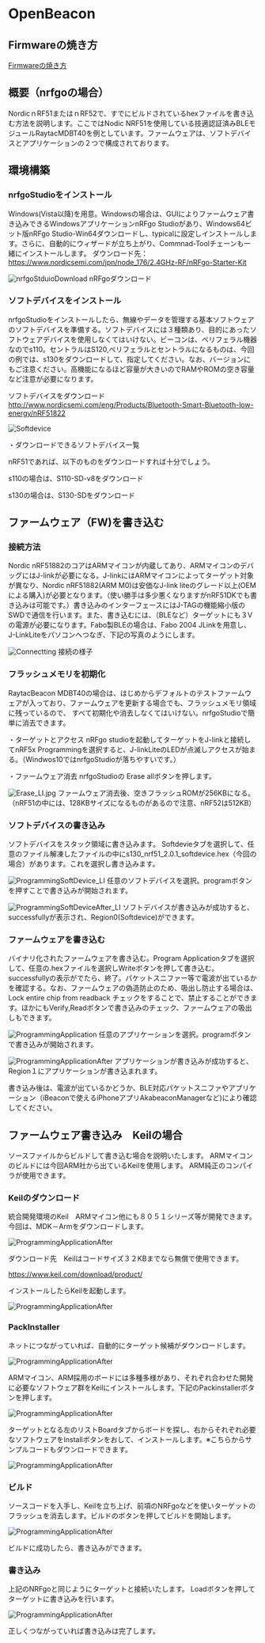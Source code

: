# OpenBeacon

## Firmwareの焼き方

[Firmwareの焼き方](./docs/README.md)

## 概要（nrfgoの場合）
NordicｎRF51またはｎRF52で、すでにビルドされているhexファイルを書き込む方法を説明します。ここではNodic NRF51を使用している技適認証済みBLEモジュールRaytacMDBT40を例としています。ファームウェアは、ソフトデバイスとアプリケーションの２つで構成されております。

## 環境構築
### nrfgoStudioをインストール
Windows(Vista以降)を用意。Windowsの場合は、GUIによりファームウェア書き込みできるWindowsアプリケーションnRFgo Studioがあり、Windows64ビット版nRFgo Studio-Win64ダウンロードし、typicalに設定しインストールします。さらに、自動的にウィザードが立ち上がり、Commnad-Toolチェーンも一緒にインストールします。
ダウンロード先：
https://www.nordicsemi.com/jpn/node_176/2.4GHz-RF/nRFgo-Starter-Kit

![nrfgoStduioDownload](./Photo/DownLoadG01.jpg  "nrfgoStudio")
nRFgoダウンロード

### ソフトデバイスをインストール

nrfgoStudioをインストールしたら、無線やデータを管理する基本ソフトウェアのソフトデバイスを準備する。ソフトデバイスには３種類あり、目的にあったソフトウェアデバイスを使用しなくてはいけない。ビーコンは、ペリフェラル機器なのでs110。セントラルはS120,ペリフェラルとセントラルになるものは、今回の例では、s130をダウンロードして、指定してください。なお、バージョンにもご注意ください。高機能になるほど容量が大きいのでRAMやROMの空き容量など注意が必要になります。

ソフトデバイスをダウンロード
http://www.nordicsemi.com/eng/Products/Bluetooth-Smart-Bluetooth-low-energy/nRF51822

![Softdevice](./Photo/Softdevice.png  "Softdevice")

・ダウンロードできるソフトデバイス一覧

nRF51であれば、以下のものをダウンロードすれば十分でしょう。

s110の場合は、S110-SD-v8をダウンロード

s130の場合は、S130-SDをダウンロード　

## ファームウェア（FW)を書き込む

### 接続方法
Nordic nRF51882のコアはARMマイコンが内蔵してあり、ARMマイコンのデバッグにはJ-linkが必要になる。J-linkにはARMマイコンによってターゲット対象が異なり、Nordic nRF51882(ARM M0)は安価なJ-link liteのグレード以上(OEMによる購入)が必要となります。（使い勝手は多少悪くなりますがnRF51DKでも書き込みは可能です。）書き込みのインターフェースにはJ-TAGの機能縮小版のSWDで通信を行います。また、書き込むには、（BLEなど）ターゲットにも３Vの電源が必要になります。Fabo製BLEの場合は、Fabo 2004 JLinkを用意し、J-LinkLiteをパソコンへつなぎ、下記の写真のようにします。

![Connectting](./Photo/Connetting.JPG  "Connectting")
接続の様子

### フラッシュメモリを初期化
RaytacBeacon MDBT40の場合は、はじめからデフォルトのテストファームウェアが入っており、ファームウェアを更新する場合でも、フラッシュメモリ領域に残っているので、 すべて初期化や消去しなくてはいけない。nrfgoStudioで簡単に消去できます。

・ターゲットとアクセス
nRFgo studioを起動してターゲットをJ-linkと接続してnRF5x Programmingを選択すると、J-linkLiteのLEDが点滅しアクセスが始まる。（Windwos10ではnrfgoStudioが落ちやすいです。）

・ファームウェア消去
nrfgoStudioの Erase allボタンを押します。

![Erase_LI.jpg](./Photo/Erase_LI.jpg  "Erase_LI")
ファームウェア消去後、空きフラッシュROMが256KBになる。（nRF51の中には、128KBサイズになるものがあるので注意、nRF52は512KB）


### ソフトデバイスの書き込み
ソフトデバイスをスタック領域に書き込みます。 Softdevieタブを選択して、任意のファイル解凍したファイルの中にs130_nrf51_2.0.1_softdevice.hex（今回の場合）があります。これを選択し書き込みます。


![ProgrammingSoftDevice_LI](./Photo/ProgrammingSoftDevice_LI.jpg  "ProgrammingSoftDevice_LI")
任意のソフトデバイスを選択。programボタンを押すことで書き込みが開始されます。

![ProgrammingSoftDeviceAfter_LI](./Photo/ProgrammingSoftDeviceAfter_LI.jpg  "ProgrammingSoftDeviceAfter_LI")
ソフトデバイスが書き込みが成功すると、successfullyが表示され、Region0(Softdevice)ができます。

### ファームウェアを書き込む

バイナリ化されたファームウェアを書き込む。Program Applicationタブを選択して、任意の.hexファイルを選択しWriteボタンを押して書き込む。successfullyの表示がでたら、終了。パケットスニファー等で電波が出ているかを確認する。なお、ファームウェアの偽造防止のため、吸出し防止する場合は、Lock entire chip from readback チェックをすることで、禁止することができます。ほかにもVerify,Readボタンで書き込みのチェック、ファームウェアの吸出しもできます。

![ProgrammingApplication](./Photo/ProgrammingApplication_LI.jpg  "ProgrammingApplication_LI")
任意のアプリケーションを選択。programボタンで書き込みが開始されます。

![ProgrammingApplicationAfter](./Photo/ProgrammingApplicationAfter_LI.jpg  "ProgrammingApplicationAfter_LI")
アプリケーションが書き込みが成功すると、Region１にアプリケーションが書き込まれます。

書き込み後は、電波が出ているかどうか、BLE対応パケットスニファやアプリケーション（iBeaconで使えるiPhoneアプリAkabeaconManagerなど)により確認してください。

## ファームウェア書き込み　Keilの場合
ソースファイルからビルドして書き込む場合を説明いたします。
ARMマイコンのビルドには今回ARM社から出ているKeilを使用します。
ARM純正のコンパイラが使用できます。

### Keilのダウンロード

統合開発環境のKeil　ARMマイコン他にも８０５１シリーズ等が開発できます。
今回は、MDK－Armをダウンロードします。

![ProgrammingApplicationAfter](./Photo/KeilPhoto/MDK-ARM_Select.jpg  "ProgrammingApplicationAfter_LI")

ダウンロード先　Keilはコードサイズ３２KBまでなら無償で使用できます。

https://www.keil.com/download/product/

インストールしたらKeilを起動します。

![ProgrammingApplicationAfter](./Photo/KeilPhoto/KeilTtile.jpg  "ProgrammingApplicationAfter_LI")

### PackInstaller

ネットにつながっていれば、自動的にターゲット候補がダウンロードします。

![ProgrammingApplicationAfter](./Photo/KeilPhoto/PackDownload.jpg  "ProgrammingApplicationAfter_LI")

ARMマイコン、ARM採用のボードには多種多様があり、それぞれ合わせた開発に必要なソフトウェア群をKeilにインストールします。下記のPackinstallerボタンを押します。

![ProgrammingApplicationAfter](./Photo/KeilPhoto/PackInstaller.jpg  "ProgrammingApplicationAfter_LI")

ターゲットとなる左のリストBoardタブからボードを探し、右からそれぞれ必要なソフトウェアをInstallボタンをおして、インストールします。※こちらからサンプルコードもダウンロードできます。

![ProgrammingApplicationAfter](./Photo/KeilPhoto/BoadSelect.jpg  "ProgrammingApplicationAfter_LI")

### ビルド

ソースコードを入手し、Keilを立ち上げ、前項のNRFgoなどを使いターゲットのフラッシュを消去します。ビルドのボタンを押してビルドを開始します。

![ProgrammingApplicationAfter](./Photo/KeilPhoto/BuildButton.jpg  "ProgrammingApplicationAfter_LI")

ビルドに成功したら、書き込みができます。

### 書き込み

上記のNRFgoと同じようにターゲットと接続いたします。
Loadボタンを押してターゲットに書き込みを行います。

![ProgrammingApplicationAfter](./Photo/KeilPhoto/LoadButton.jpg  "ProgrammingApplicationAfter_LI")

正しくつながっていれば書き込みは完了します。

